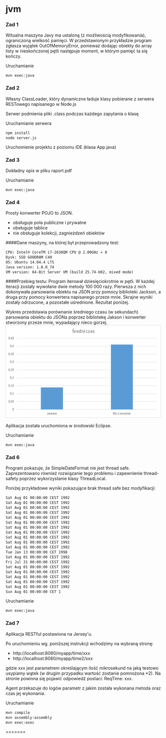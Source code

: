 # jvm
### Zad 1
Witualna maszyna Javy ma ustaloną (z możliwością modyfikowania), ograniczoną wielkość pamięci. W przedstawionym przykładzie program zgłasza wyjątek OutOfMemoryError, ponieważ dodając obiekty do array listy w nieskończonej pętli następuje moment, w którym pamięć ta się kończy.

Uruchamianie
```
mvn exec:java
```

### Zad 2
Własny ClassLoader, który dynamiczne ładuje klasy pobierane z serwera RESTowego napisanego w Node.js

Serwer podmienia pliki .class podczas każdego zapytania o klasę 

Uruchamianie serwera
```
npm install
node server.js
```
Uruchomienie projektu z poziomu IDE (klasa App.java)


### Zad 3
Dokładny opis w pliku raport.pdf

Uruchamianie
```
mvn exec:java
```

### Zad 4
Prosty konwerter POJO to JSON.
- obsługuje pola publiczne i prywatne
- obsługuje tablice
- nie obsługuje kolekcji, zagnieżdzeń obiektów

####Dane maszyny, na której był przeprowadzony test:
```
CPU: Intel® CoreTM i7-2630QM CPU @ 2.00GHz × 8
Dysk: SSD GOODRAM C40
OS: Ubuntu 14.04.4 LTS
Java version: 1.8.0_74
VM version: 64-Bit Server VM (build 25.74-b02, mixed mode)
```
####Przebieg testu:
Program iterował dziesięciokrotnie w pętli. W każdej iteracji zostały wywołane dwie metody 100 000 razy. Pierwsza z nich dokonywała parsowania obiektu na JSON przy pomocy biblioteki Jackson, a druga przy pomocy konwertera napisanego przeze mnie. Skrajne wyniki zostały odrzucone, a pozostałe uśrednione. Rezultat poniżej. 

Wykres przedstawia porównanie średniego czasu (w sekundach) parsowania obiektu do JSONa poprzez bibliotekę Jakson i konwerter stworzony przeze mnie, wypadający nieco gorzej.  
![alt tag](https://github.com/lipek92/jvm/blob/master/zad4/json.png)

Aplikacja została uruchomiona w środowski Eclipse.

Uruchamianie
```
mvn exec:java
```

### Zad 6

Program pokazuje, że SimpleDateFormat nie jest thread safe. Zaprezentowano również rozwiązanie tego problemu i zapewnienie thread-safety poprzez wykorzystanie klasy ThreadLocal.

Poniżej przykładowe wyniki pokazujące brak thread safe bez modyfikacji:

```
Sat Aug 01 00:00:00 CEST 1992
Sat Aug 01 00:00:00 CEST 1992
Sat Aug 01 00:00:00 CEST 1992
Sat Aug 01 00:00:00 CEST 1992
Sat Aug 01 00:00:00 CEST 1992
Sat Aug 01 00:00:00 CEST 1992
Sat Aug 01 00:00:00 CEST 1992
Sat Aug 01 00:00:00 CEST 1992
Sat Aug 01 00:00:00 CEST 1992
Sat Aug 01 00:00:00 CEST 1992
Sat Aug 01 00:00:00 CEST 1992
Tue Jan 13 00:00:00 CET 1998
Sat Aug 01 00:00:00 CEST 1992
Fri Jul 31 00:00:00 CEST 1992
Sat Aug 01 00:00:00 CEST 1992
Sat Aug 01 00:00:00 CEST 1992
Sat Aug 01 00:00:00 CEST 1992
Sat Aug 01 00:00:00 CEST 1992
Sat Aug 01 00:00:00 CEST 1992
Sun Aug 01 00:00:00 CET 1
```

Uruchamianie
```
mvn exec:java
```

### Zad 7

Aplikacja RESTful postawiona na Jersey'u.

Po uruchomieniu wg. poniższej instrukcji wchodzimy na wybraną stronę:
- http://localhost:8080/myapp/time/xxx 
- http://localhost:8080/myapp/time2/xxx

gdzie xxx jest parametrem określającym ilość mikrosekund na jaką testowo usypiamy wątek (w drugim przypadku wartość zostanie pomnożona *2).
Na stronie powinna się pojawić odpowiedź postaci: ReqTime: xxx.

Agent przekazuje do logów parametr z jakim została wykonana metoda oraz czas jej wykonania.

Uruchamianie
```
mvn compile
mvn assembly:assembly
mvn exec:exec
```

=======
